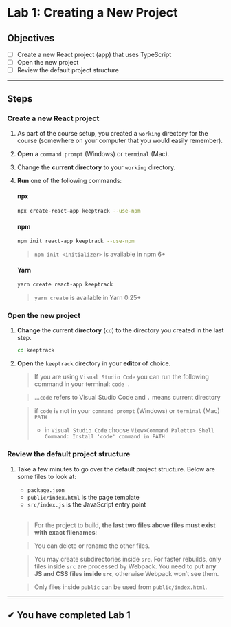 # Lab 1: Creating a New Project

## Objectives

- [ ] Create a new React project (app) that uses TypeScript
- [ ] Open the new project
- [ ] Review the default project structure

---

## Steps

### Create a new React project

1. As part of the course setup, you created a `working` directory for the course (somewhere on your computer that you would easily remember).
2. **Open** a `command prompt` (Windows) or `terminal` (Mac).
3. Change the **current directory** to your `working` directory.
4. **Run** one of the following commands:

   #### npx

   ```bash
   npx create-react-app keeptrack --use-npm
   ```

   #### npm

   ```bash
   npm init react-app keeptrack --use-npm
   ```

   > `npm init <initializer>` is available in npm 6+

   #### Yarn

   ```bash
   yarn create react-app keeptrack
   ```

   > `yarn create` is available in Yarn 0.25+

### Open the new project

1. **Change** the current **directory** (`cd`) to the directory you created in the last step.
   ```bash
   cd keeptrack
   ```
2. **Open** the `keeptrack` directory in your **editor** of choice.

   > If you are using `Visual Studio Code` you can run the following command in your terminal: `code .`

   > ...`code` refers to Visual Studio Code and `.` means current directory

   > if `code` is not in your `command prompt` (Windows) or `terminal` (Mac) `PATH`
   >
   > - in `Visual Studio Code` choose `View>Command Palette> Shell Command: Install 'code' command in PATH`

### Review the default project structure

1.  Take a few minutes to go over the default project structure. Below are some files to look at:

    - `package.json`
    - `public/index.html` is the page template
    - `src/index.js` is the JavaScript entry point

    <br/>

    > For the project to build, **the last two files above files must exist with exact filenames**:

    > You can delete or rename the other files.

    > You may create subdirectories inside `src`. For faster rebuilds, only files inside `src` are processed by Webpack. You need to **put any JS and CSS files inside `src`**, otherwise Webpack won’t see them.

    > Only files inside `public` can be used from `public/index.html`.

---

## &#10004; You have completed Lab 1
